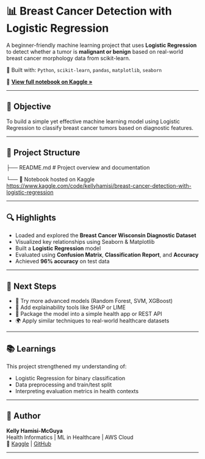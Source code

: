# 📊 Breast Cancer Detection with Logistic Regression

A beginner-friendly machine learning project that uses **Logistic Regression** to detect whether a tumor is **malignant or benign** based on real-world breast cancer morphology data from scikit-learn.

🧠 Built with: `Python`, `scikit-learn`, `pandas`, `matplotlib`, `seaborn`

🔗 **[View full notebook on Kaggle »](https://www.kaggle.com/code/kellyhamisi/breast-cancer-detection-with-logistic-regression)**

---

## 📌 Objective

To build a simple yet effective machine learning model using Logistic Regression to classify breast cancer tumors based on diagnostic features.

---

## 📁 Project Structure

├── README.md                  # Project overview and documentation

└── 📎 Notebook hosted on Kaggle
     https://www.kaggle.com/code/kellyhamisi/breast-cancer-detection-with-logistic-regression



---

## 🔍 Highlights

- Loaded and explored the **Breast Cancer Wisconsin Diagnostic Dataset**
- Visualized key relationships using Seaborn & Matplotlib
- Built a **Logistic Regression** model
- Evaluated using **Confusion Matrix**, **Classification Report**, and **Accuracy**
- Achieved **96% accuracy** on test data

---

## 🚀 Next Steps

- 🔁 Try more advanced models (Random Forest, SVM, XGBoost)
- 🧠 Add explainability tools like SHAP or LIME
- 📱 Package the model into a simple health app or REST API
- 🌍 Apply similar techniques to real-world healthcare datasets

---

## 📚 Learnings

This project strengthened my understanding of:
- Logistic Regression for binary classification
- Data preprocessing and train/test split
- Interpreting evaluation metrics in health contexts

---

## 🧠 Author

**Kelly Hamisi-McGuya**  
Health Informatics | ML in Healthcare | AWS Cloud  
🔗 [Kaggle](https://www.kaggle.com/kellyhamisi) | [GitHub](https://github.com/Hamisik1)

---


